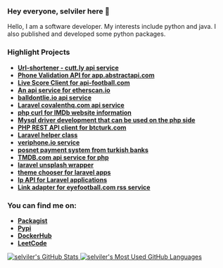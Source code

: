 ### Hey everyone, selviler here 👋

Hello, I am a software developer. My interests include python and java. I also published and developed some python packages.

### Highlight Projects
* **[Url-shortener - cutt.ly api service ](https://github.com/selviler/laravel-url-shortener)**
* **[Phone Validation API for app.abstractapi.com](https://github.com/selviler/phone-validation)**
* **[Live Score Client for api-football.com](https://github.com/selviler/livescore-service)**
* **[An api service for etherscan.io ](https://github.com/selviler/etherscan-service)**
* **[balldontlie.io api service ](https://github.com/selviler/balldontlie-service)**
* **[Laravel covalenthq.com api service](https://github.com/selviler/covalenthq-service)**
* **[php curl for IMDb website information](https://github.com/selviler/Imdb-service)**
* **[Mysql driver development that can be used on the php side](https://github.com/selviler/php-mysql-connectors)**
* **[PHP REST API client for btcturk.com](https://github.com/selviler/btcturk-api)**
* **[Laravel helper class](https://github.com/selviler/helpmate)**
* **[veriphone.io service](https://github.com/selviler/veriphone-service)**
* **[posnet payment system from turkish banks ](https://github.com/selviler/posnet-payment-service)**
* **[TMDB.com api service for php](https://github.com/selviler/tmdb)**
* **[laravel unsplash wrapper](https://github.com/selviler/unsplash-service)**
* **[theme chooser for laravel apps](https://github.com/selviler/theme-cli)**
* **[Ip API for Laravel applications](https://github.com/selviler/whoami)**
* **[Link adapter for eyefootball.com rss service](https://github.com/selviler/eyefootball)**

### You can find me on:
* **[Packagist](https://packagist.org/users/slvler)**
* **[Pypi](https://pypi.org/user/slvler)**
* **[DockerHub](https://hub.docker.com/u/slvler)**
* **[LeetCode](https://leetcode.com/selviler)**

<a href="https://github.com/anuraghazra/github-readme-stats">
  <img align="top" src="https://github-readme-stats.vercel.app/api?username=selviler&hide=contribs&count_private=true&theme=dracula&show_icons=true" alt="selviler's GitHub Stats" />
</a>

<a href="https://github.com/anuraghazra/github-readme-stats">
  <img align="top" src="https://github-readme-stats.vercel.app/api/top-langs/?username=selviler&count_private=true&theme=dracula&hide=css,html,blade,scss,ejs&show_icons=true&layout=compact&card_width=270" alt="selviler's Most Used GitHub Languages" />
</a>
